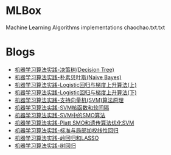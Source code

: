 # MLBox
Machine Learning Algorithms implementations
chaochao.txt.txt
# Blogs
- [机器学习算法实践-决策树(Decision Tree)](http://pytlab.github.io/2017/07/09/%E6%9C%BA%E5%99%A8%E5%AD%A6%E4%B9%A0%E7%AE%97%E6%B3%95%E5%AE%9E%E8%B7%B5-%E5%86%B3%E7%AD%96%E6%A0%91/)
- [机器学习算法实践-朴素贝叶斯(Naive Bayes)](http://pytlab.github.io/2017/07/11/%E6%9C%BA%E5%99%A8%E5%AD%A6%E4%B9%A0%E5%AE%9E%E8%B7%B5-%E6%9C%B4%E7%B4%A0%E8%B4%9D%E5%8F%B6%E6%96%AF-Naive-Bayes/)
- [机器学习算法实践-Logistic回归与梯度上升算法(上)](http://pytlab.github.io/2017/07/13/%E6%9C%BA%E5%99%A8%E5%AD%A6%E4%B9%A0%E7%AE%97%E6%B3%95%E5%AE%9E%E8%B7%B5-Logistic%E5%9B%9E%E5%BD%92%E4%B8%8E%E6%A2%AF%E5%BA%A6%E4%B8%8A%E5%8D%87%E7%AE%97%E6%B3%95-%E4%B8%8A/)
- [机器学习算法实践-Logistic回归与梯度上升算法(下)](http://pytlab.github.io/2017/07/15/%E6%9C%BA%E5%99%A8%E5%AD%A6%E4%B9%A0%E7%AE%97%E6%B3%95%E5%AE%9E%E8%B7%B5-Logistic%E5%9B%9E%E5%BD%92%E4%B8%8E%E6%A2%AF%E5%BA%A6%E4%B8%8A%E5%8D%87%E7%AE%97%E6%B3%95-%E4%B8%8B/)
- [机器学习算法实践-支持向量机(SVM)算法原理](http://pytlab.github.io/2017/08/15/%E6%9C%BA%E5%99%A8%E5%AD%A6%E4%B9%A0%E7%AE%97%E6%B3%95%E5%AE%9E%E8%B7%B5-%E6%94%AF%E6%8C%81%E5%90%91%E9%87%8F%E6%9C%BA-SVM-%E7%AE%97%E6%B3%95%E5%8E%9F%E7%90%86/)
- [机器学习算法实践-SVM核函数和软间隔](http://pytlab.github.io/2017/08/30/%E6%9C%BA%E5%99%A8%E5%AD%A6%E4%B9%A0%E7%AE%97%E6%B3%95%E5%AE%9E%E8%B7%B5-SVM%E6%A0%B8%E5%87%BD%E6%95%B0%E5%92%8C%E8%BD%AF%E9%97%B4%E9%9A%94/)
- [机器学习算法实践-SVM中的SMO算法](http://pytlab.github.io/2017/09/01/%E6%9C%BA%E5%99%A8%E5%AD%A6%E4%B9%A0%E7%AE%97%E6%B3%95%E5%AE%9E%E8%B7%B5-SVM%E4%B8%AD%E7%9A%84SMO%E7%AE%97%E6%B3%95/)
- [机器学习算法实践-Platt SMO和遗传算法优化SVM](http://pytlab.github.io/2017/10/15/%E6%9C%BA%E5%99%A8%E5%AD%A6%E4%B9%A0%E7%AE%97%E6%B3%95%E5%AE%9E%E8%B7%B5-Platt-SMO%E5%92%8C%E9%81%97%E4%BC%A0%E7%AE%97%E6%B3%95%E4%BC%98%E5%8C%96SVM/)
- [机器学习算法实践-标准与局部加权线性回归](http://pytlab.github.io/2017/10/24/%E6%9C%BA%E5%99%A8%E5%AD%A6%E4%B9%A0%E7%AE%97%E6%B3%95%E5%AE%9E%E8%B7%B5-%E6%A0%87%E5%87%86%E4%B8%8E%E5%B1%80%E9%83%A8%E5%8A%A0%E6%9D%83%E7%BA%BF%E6%80%A7%E5%9B%9E%E5%BD%92/)
- [机器学习算法实践-岭回归和LASSO](http://pytlab.github.io/2017/10/27/%E6%9C%BA%E5%99%A8%E5%AD%A6%E4%B9%A0%E5%AE%9E%E8%B7%B5-%E5%B2%AD%E5%9B%9E%E5%BD%92%E5%92%8CLASSO%E5%9B%9E%E5%BD%92/)
- [机器学习算法实践-树回归](http://pytlab.github.io/2017/11/03/%E6%9C%BA%E5%99%A8%E5%AD%A6%E4%B9%A0%E7%AE%97%E6%B3%95%E5%AE%9E%E8%B7%B5-%E6%A0%91%E5%9B%9E%E5%BD%92/)
